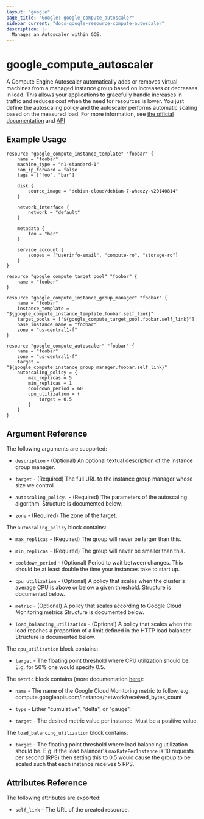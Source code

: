 ```yaml
---
layout: "google"
page_title: "Google: google_compute_autoscaler"
sidebar_current: "docs-google-resource-compute-autoscaler"
description: |-
  Manages an Autoscaler within GCE.
---
```


# google\_compute\_autoscaler

A Compute Engine Autoscaler automatically adds or removes virtual machines from
a managed instance group based on increases or decreases in load. This allows
your applications to gracefully handle increases in traffic and reduces cost
when the need for resources is lower. You just define the autoscaling policy and
the autoscaler performs automatic scaling based on the measured load.  For more
information, see [the official
documentation](https://cloud.google.com/compute/docs/autoscaler/) and
[API](https://cloud.google.com/compute/docs/autoscaler/v1beta2/autoscalers)


## Example Usage

```
resource "google_compute_instance_template" "foobar" {
    name = "foobar"
    machine_type = "n1-standard-1"
    can_ip_forward = false
    tags = ["foo", "bar"]

    disk {
        source_image = "debian-cloud/debian-7-wheezy-v20140814"
    }

    network_interface {
        network = "default"
    }

    metadata {
        foo = "bar"
    }

    service_account {
        scopes = ["userinfo-email", "compute-ro", "storage-ro"]
    }
}

resource "google_compute_target_pool" "foobar" {
    name = "foobar"
}

resource "google_compute_instance_group_manager" "foobar" {
    name = "foobar"
    instance_template = "${google_compute_instance_template.foobar.self_link}"
    target_pools = ["${google_compute_target_pool.foobar.self_link}"]
    base_instance_name = "foobar"
    zone = "us-central1-f"
}

resource "google_compute_autoscaler" "foobar" {
    name = "foobar"
    zone = "us-central1-f"
    target = "${google_compute_instance_group_manager.foobar.self_link}"
    autoscaling_policy = {
        max_replicas = 5
        min_replicas = 1
        cooldown_period = 60
        cpu_utilization = {
            target = 0.5
        }
    }
}
```

## Argument Reference

The following arguments are supported:

* `description` - (Optional) An optional textual description of the instance
group manager.

* `target` - (Required) The full URL to the instance group manager whose size we
  control.

* `autoscaling_policy.` - (Required) The parameters of the autoscaling
  algorithm.  Structure is documented below.

* `zone` - (Required) The zone of the target.

The `autoscaling_policy` block contains:

* `max_replicas` - (Required) The group will never be larger than this.

* `min_replicas` - (Required) The group will never be smaller than this.

* `cooldown_period` - (Optional) Period to wait between changes.  This should be
  at least double the time your instances take to start up.

* `cpu_utilization` - (Optional) A policy that scales when the cluster's average
  CPU is above or below a given threshold.  Structure is documented below.

* `metric` - (Optional) A policy that scales according to Google Cloud
  Monitoring metrics  Structure is documented below.

* `load_balancing_utilization` - (Optional) A policy that scales when the load
  reaches a proportion of a limit defined in the HTTP load balancer.  Structure
is documented below.

The `cpu_utilization` block contains:

* `target` - The floating point threshold where CPU utilization should be.  E.g.
  for 50% one would specify 0.5.

The `metric` block contains (more documentation
[here](https://cloud.google.com/monitoring/api/metrics)):

* `name` - The name of the Google Cloud Monitoring metric to follow, e.g.
  compute.googleapis.com/instance/network/received_bytes_count

* `type` - Either "cumulative", "delta", or "gauge".

* `target` - The desired metric value per instance.  Must be a positive value.

The `load_balancing_utilization` block contains:

* `target` - The floating point threshold where load balancing utilization
  should be.  E.g. if the load balancer's `maxRatePerInstance` is 10 requests
  per second (RPS) then setting this to 0.5 would cause the group to be scaled
  such that each instance receives 5 RPS.


## Attributes Reference

The following attributes are exported:

* `self_link` - The URL of the created resource.

